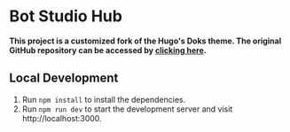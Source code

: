 # Bot Studio Hub

**This project is a customized fork of the Hugo's Doks theme. The original GitHub repository can be accessed by [clicking here](https://github.com/gethyas/doks).**

## Local Development

1. Run `npm install` to install the dependencies.
2. Run `npm run dev` to start the development server and visit http://localhost:3000.